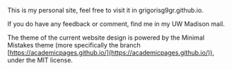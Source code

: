 This is my personal site, feel free to visit it in grigorisg9gr.github.io.

If you do have any feedback or comment, find me in my UW Madison mail. 


The theme of the current website design is powered by the Minimal Mistakes theme (more specifically the branch [https://academicpages.github.io/](https://academicpages.github.io/)), under the MIT license.
